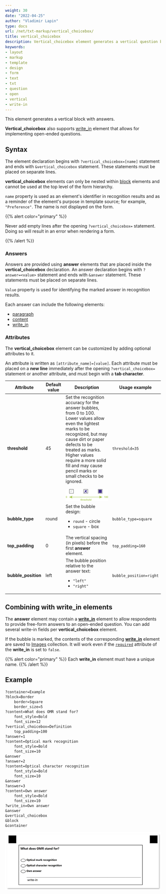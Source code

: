 ```yaml
---
weight: 30
date: "2022-04-25"
author: "Vladimir Lapin"
type: docs
url: /net/txt-markup/vertical_choicebox/
title: vertical_choicebox
description: Vertical_choicebox element generates a vertical question block with multiple answers and an optional write-in field.
keywords:
- layout
- markup
- template
- design
- form
- text
- txt
- question
- open
- vertical
- write-in
---
```


This element generates a vertical block with answers. 

**Vertical_choicebox** also supports [write_in](/omr/net/txt-markup/write_in/) element that allows for implementing open-ended questions.

## Syntax

The element declaration begins with `?vertical_choicebox=[name]` statement and ends with `&vertical_choicebox` statement. These statements must be placed on separate lines.

**vertical_choicebox** elements can only be nested within [block](/omr/net/txt-markup/block/) elements and cannot be used at the top level of the form hierarchy.

`name` property is used as an element's identifier in recognition results and as a reminder of the element's purpose in template source; for example, `"Preference"`. The name is not displayed on the form.

{{% alert color="primary" %}} 

Never add empty lines after the opening `?vertical_choicebox=` statement. Doing so will result in an error when rendering a form.

{{% /alert %}}

### Answers

Answers are provided using **answer** elements that are placed inside the **vertical_choicebox** declaration. An answer declaration begins with `?answer=<value>` statement and ends with `&answer` statement. These statements must be placed on separate lines.

`Value` property is used for identifying the marked answer in recognition results.

Each answer can include the following elements:

- [paragraph](/omr/net/txt-markup/paragraph/)
- [content](/omr/net/txt-markup/content/)
- [write_in](/omr/net/txt-markup/write_in/)

### Attributes

The **vertical_choicebox** element can be customized by adding optional attributes to it.

An attribute is written as `[attribute_name]=[value]`. Each attribute must be placed on a **new line** immediately after the opening `?vertical_choicebox=` statement or another attribute, and must begin with a **tab character**.

Attribute | Default value | Description | Usage example
--------- | ------------- | ----------- | -------------
**threshold** | 45 | Set the recognition accuracy for the answer bubbles, from 0 to 100. Lower values allow even the lightest marks to be recognized, but may cause dirt or paper defects to be treated as marks. Higher values require a more solid fill and may cause pencil marks or small checks to be ignored.<br /><br />![vertical_choicebox threshold](vertical_choicebox-threshold.png) | `threshold=35`
**bubble_type** | round | Set the bubble design:<ul><li>`round` - circle</li><li>`square` - box</li></ul> | `bubble_type=square`
**top_padding** | 0 | The vertical spacing (in pixels) before the first **answer** element. | `top_padding=160`
**bubble_position** | left | The bubble position relative to the answer text:<ul><li>`"left"`</li><li>`"right"`</li></ul> | `bubble_position=right`

## Combining with write_in elements

The **answer** element may contain a [**write_in**](/omr/net/txt-markup/write_in/) element to allow respondents to provide free-form answers to an open-ended question. You can add several write-in fields per **vertical_choicebox** element.

If the bubble is marked, the contents of the corresponding [**write_in**](/omr/net/txt-markup/write_in/) element are saved to [Images](https://reference.aspose.com/omr/net/aspose.omr.model/recognitionresult/properties/images) collection. It will work even if the [`required`](/omr/net/txt-markup/write_in/#attributes) attribute of the **write_in** is set to `false`.

{{% alert color="primary" %}}
Each **write_in** element must have a unique name.
{{% /alert %}}

## Example

```
?container=Example
?block=Border
	border=Square
	border_size=5
?content=What does OMR stand for?
	font_style=Bold
	font_size=12
?vertical_choicebox=Definition
	top_padding=100
?answer=1
?content=Optical mark recognition
	font_style=Bold
	font_size=10
&answer
?answer=2
?content=Optical character recognition
	font_style=Bold
	font_size=10
&answer
?answer=3
?content=Own answer
	font_style=Bold
	font_size=10
?write_in=Own answer
&answer
&vertical_choicebox 	
&block
&container
```

![vertical_choicebox example](vertical_choicebox-example.png)
